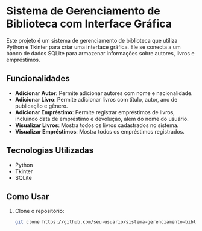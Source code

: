 # Sistema de Gerenciamento de Biblioteca com Interface Gráfica

Este projeto é um sistema de gerenciamento de biblioteca que utiliza Python e Tkinter para criar uma interface gráfica. Ele se conecta a um banco de dados SQLite para armazenar informações sobre autores, livros e empréstimos.

## Funcionalidades

- **Adicionar Autor**: Permite adicionar autores com nome e nacionalidade.
- **Adicionar Livro**: Permite adicionar livros com título, autor, ano de publicação e gênero.
- **Adicionar Empréstimo**: Permite registrar empréstimos de livros, incluindo data de empréstimo e devolução, além do nome do usuário.
- **Visualizar Livros**: Mostra todos os livros cadastrados no sistema.
- **Visualizar Empréstimos**: Mostra todos os empréstimos registrados.

## Tecnologias Utilizadas

- Python
- Tkinter
- SQLite

## Como Usar

1. Clone o repositório:
   ```bash
   git clone https://github.com/seu-usuario/sistema-gerenciamento-biblioteca-gui.git

